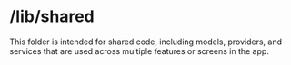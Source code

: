 # /lib/shared

This folder is intended for shared code, including models, providers, and services that are used across multiple features or screens in the app.
